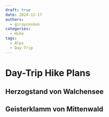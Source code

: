 ```yaml
---
draft: true 
date: 2024-12-17
authors:
  - giraycoskun
categories:
  - Hike
tags:
  - Alps
  - Day-Trip
---
```

# Day-Trip Hike Plans

## Herzogstand von Walchensee

## Geisterklamm von Mittenwald